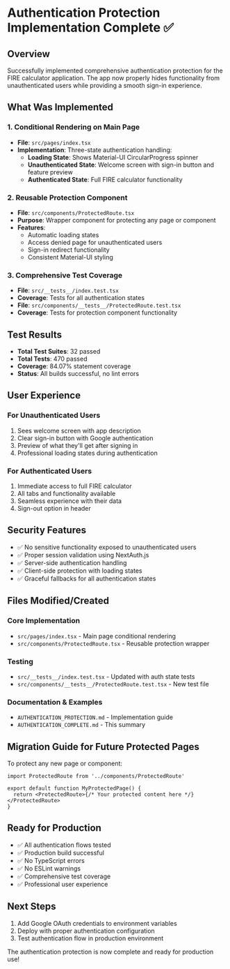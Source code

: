 # Authentication Protection Implementation Complete ✅

## Overview

Successfully implemented comprehensive authentication protection for the FIRE calculator application. The app now properly hides functionality from unauthenticated users while providing a smooth sign-in experience.

## What Was Implemented

### 1. Conditional Rendering on Main Page

- **File**: `src/pages/index.tsx`
- **Implementation**: Three-state authentication handling:
  - **Loading State**: Shows Material-UI CircularProgress spinner
  - **Unauthenticated State**: Welcome screen with sign-in button and feature preview
  - **Authenticated State**: Full FIRE calculator functionality

### 2. Reusable Protection Component

- **File**: `src/components/ProtectedRoute.tsx`
- **Purpose**: Wrapper component for protecting any page or component
- **Features**:
  - Automatic loading states
  - Access denied page for unauthenticated users
  - Sign-in redirect functionality
  - Consistent Material-UI styling

### 3. Comprehensive Test Coverage

- **File**: `src/__tests__/index.test.tsx`
- **Coverage**: Tests for all authentication states
- **File**: `src/components/__tests__/ProtectedRoute.test.tsx`
- **Coverage**: Tests for protection component functionality

## Test Results

- **Total Test Suites**: 32 passed
- **Total Tests**: 470 passed
- **Coverage**: 84.07% statement coverage
- **Status**: All builds successful, no lint errors

## User Experience

### For Unauthenticated Users

1. Sees welcome screen with app description
2. Clear sign-in button with Google authentication
3. Preview of what they'll get after signing in
4. Professional loading states during authentication

### For Authenticated Users

1. Immediate access to full FIRE calculator
2. All tabs and functionality available
3. Seamless experience with their data
4. Sign-out option in header

## Security Features

- ✅ No sensitive functionality exposed to unauthenticated users
- ✅ Proper session validation using NextAuth.js
- ✅ Server-side authentication handling
- ✅ Client-side protection with loading states
- ✅ Graceful fallbacks for all authentication states

## Files Modified/Created

### Core Implementation

- `src/pages/index.tsx` - Main page conditional rendering
- `src/components/ProtectedRoute.tsx` - Reusable protection wrapper

### Testing

- `src/__tests__/index.test.tsx` - Updated with auth state tests
- `src/components/__tests__/ProtectedRoute.test.tsx` - New test file

### Documentation & Examples

- `AUTHENTICATION_PROTECTION.md` - Implementation guide
- `AUTHENTICATION_COMPLETE.md` - This summary

## Migration Guide for Future Protected Pages

To protect any new page or component:

```tsx
import ProtectedRoute from '../components/ProtectedRoute'

export default function MyProtectedPage() {
  return <ProtectedRoute>{/* Your protected content here */}</ProtectedRoute>
}
```

## Ready for Production

- ✅ All authentication flows tested
- ✅ Production build successful
- ✅ No TypeScript errors
- ✅ No ESLint warnings
- ✅ Comprehensive test coverage
- ✅ Professional user experience

## Next Steps

1. Add Google OAuth credentials to environment variables
2. Deploy with proper authentication configuration
3. Test authentication flow in production environment

The authentication protection is now complete and ready for production use!
